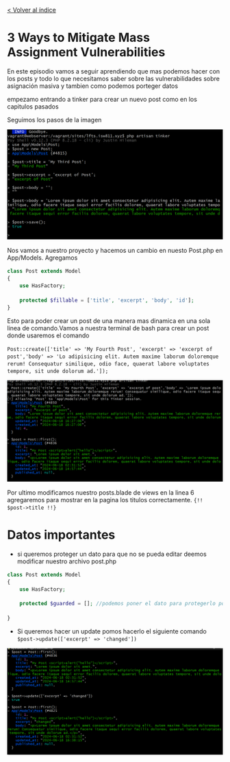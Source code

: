 [< Volver al índice](/docs/readme.md)

# 3 Ways to Mitigate Mass Assignment Vulnerabilities

En este episodio vamos a seguir aprendiendo que mas podemos hacer con los posts y todo lo que necesitamos saber sobre las vulnerabilidades sobre asignación masiva y tambien como podemos porteger datos

empezamo entrando a tinker para crear un nuevo post como en los capitulos pasados

Seguimos los pasos de la imagen 


 ![Vista ](images/create-ep22.png)

Nos vamos a nuestro proyecto y hacemos un cambio en nuesto Post.php en App/Models. Agregamos

```php
class Post extends Model
{
    use HasFactory;

    protected $fillable = ['title', 'excerpt', 'body', 'id'];
}
```

Esto para poder crear un post de una manera mas dinamica en una sola linea de comando.Vamos a nuestra terminal de bash para crear un post donde usaremos el comando 

`Post::create(['title' => 'My Fourth Post', 'excerpt' => 'excerpt of post','body' => 'Lo adipisicing elit. Autem maxime laborum doloremque rerum! Consequatur similique, odio face, quaerat labore voluptates tempore, sit unde dolorum ad.']);`

 ![Vista ](images/dinamic-post-22.png)


 Por ultimo modificamos nuestro posts.blade de views en la linea 6 agregaremos para mostrar en la pagina los titulos correctamente.
 `{!! $post->title !!}`


# Datos importantes

- si queremos proteger un dato para que no se pueda editar deemos modificar nuestro archivo post.php

```php
class Post extends Model
{
    use HasFactory;

    protected $guarded = []; //podemos poner el dato para protegerlo por ejemplo  protected $guarded = ['id'];
    
}
```

- Si queremos hacer un update pomos hacerlo el siguiente comando ` $post->update(['excerpt' => 'changed'])`


 ![Vista ](images/update-22.png)

